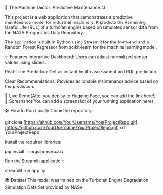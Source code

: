 🤖 The Machine Doctor: Predictive Maintenance AI

This project is a web application that demonstrates a predictive maintenance model for industrial machinery. It predicts the Remaining Useful Life (RUL) of a turbofan engine based on simulated sensor data from the NASA Prognostics Data Repository.

The application is built in Python using Streamlit for the front-end and a Random Forest Regressor from scikit-learn for the machine learning model.

✨ Features
Interactive Dashboard: Users can adjust normalized sensor values using sliders.

Real-Time Prediction: Get an instant health assessment and RUL prediction.

Clear Recommendations: Provides actionable maintenance advice based on the prediction.

🚀 Live Demo(After you deploy to Hugging Face, you can add the link here!)
📸 Screenshot(You can add a screenshot of your running application here)

🛠️ How to Run Locally
Clone the repository:

git clone [https://github.com/YourUsername/YourProjectRepo.git](https://github.com/YourUsername/YourProjectRepo.git)
cd YourProjectRepo

Install the required libraries:

pip install -r requirements.txt

Run the Streamlit application:

streamlit run app.py

📚 Dataset
This model was trained on the Turbofan Engine Degradation Simulation Data Set provided by NASA.